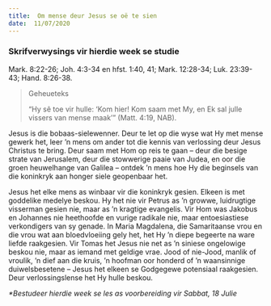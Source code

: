```yaml
---
title:  Om mense deur Jesus se oë te sien
date:  11/07/2020
---
```


### Skrifverwysings vir hierdie week se studie
Mark. 8:22-26; Joh. 4:3-34 en hfst. 1:40, 41; Mark. 12:28-34; Luk. 23:39-43; Hand. 8:26-38.

> <p>Geheueteks</p>
> “Hy sê toe vir hulle: ‘Kom hier! Kom saam met My, en Ek sal julle vissers van mense maak’” (Matt. 4:19, NAB).

Jesus is die bobaas-sielewenner. Deur te let op die wyse wat Hy met mense gewerk het, leer ’n mens om ander tot die kennis van verlossing deur Jesus Christus te bring. Deur saam met Hom op reis te gaan – deur die besige strate van Jerusalem, deur die stowwerige paaie van Judea, en oor die groen heuwelhange van Galilea – ontdek ’n mens hoe Hy die beginsels van die koninkryk aan honger siele geopenbaar het.

Jesus het elke mens as winbaar vir die koninkryk gesien. Elkeen is met goddelike medelye beskou. Hy het nie vir Petrus as ’n growwe, luidrugtige visserman gesien nie, maar as ’n kragtige evangelis. Vir Hom was Jakobus en Johannes nie heethoofde en vurige radikale nie, maar entoesiastiese verkondigers van sy genade. In Maria Magdalena, die Samaritaanse vrou en die vrou wat aan bloedvloeiing gely het, het Hy ’n diepe begeerte na ware liefde raakgesien. Vir Tomas het Jesus nie net as ’n siniese ongelowige beskou nie, maar as iemand met geldige vrae. Jood of nie-Jood, manlik of vroulik, ’n dief aan die kruis, ’n hoofman oor honderd of ’n waansinnige duiwelsbesetene – Jesus het elkeen se Godgegewe potensiaal raakgesien. Deur verlossingslense het Hy hulle beskou.

_*Bestudeer hierdie week se les as voorbereiding vir Sabbat, 18 Julie_